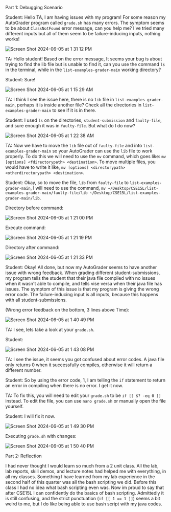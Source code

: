 Part 1: Debugging Scenario

Student: Hello TA, I am having issues with my program! For some reason my AutoGrader program called `grade.sh` has many errors. The symptom seems to be about `ClassNotFound` error message, can you help me? I've tried many different inputs but all of them seem to be failure-inducing inputs, nothing works!

![Screen Shot 2024-06-05 at 1 31 12 PM](https://github.com/dregiske/cse15l-lab-reports/assets/146780188/7eb8150e-bb51-4adc-97a7-882b46f7aff9)


TA: Hello student! Based on the error message, It seems your bug is about trying to find the lib file but is unable to find it, can you use the command `ls` in the terminal, while in the `list-examples-grader-main` working directory?

Student: Sure!

![Screen Shot 2024-06-05 at 1 15 29 AM](https://github.com/dregiske/cse15l-lab-reports/assets/146780188/04691416-7830-453e-a330-9f70137280ba)

TA: I think I see the issue here, there is no `lib` file in `list-examples-grader-main`, perhaps it is inside another file? Check all the directories in `list-examples-grader-main` to see if it is in there.

Student: I used `ls` on the directories, `student-submission` and `faulty-file`, and sure enough it was in `faulty-file`. But what do I do now?

![Screen Shot 2024-06-05 at 1 22 38 AM](https://github.com/dregiske/cse15l-lab-reports/assets/146780188/711bf87e-46ba-4360-8623-9d11389c0a2d)

TA: Now we have to move the `lib` file out of `faulty-file` and into `list-examples-grader-main` so your AutoGrader can use the `lib` file to work properly. To do this we will need to use the `mv` command, which goes like: `mv [options] <fdirectorypath> <destination>`. To move multiple files, you would have to write it like, `mv [options] <directorypath> <otherdirectorypath> <destination>`.

Student: Okay, so to move the file, `lib` from `faulty-file` to `list-examples-grader-main`, I will need to use the command, `mv ~/Desktop/CSE15L/list-examples-grader-main/faulty-file/lib ~/Desktop/CSE15L/list-examples-grader-main/lib`.

Directory before command:

![Screen Shot 2024-06-05 at 1 21 00 PM](https://github.com/dregiske/cse15l-lab-reports/assets/146780188/35bbd8a0-d2d0-45ff-994a-266d23c5ac83)

Execute command:

![Screen Shot 2024-06-05 at 1 21 19 PM](https://github.com/dregiske/cse15l-lab-reports/assets/146780188/b86f27d7-130a-4d30-a0c6-54f841433477)

Directory after command:

![Screen Shot 2024-06-05 at 1 21 33 PM](https://github.com/dregiske/cse15l-lab-reports/assets/146780188/00ce7205-e471-4cfb-b7bf-0be19cd2835e)

Student: Okay! All done, but now my AutoGrader seems to have another issue with wrong feedback. When grading different student-submissions, my program tells the student that their java file compiled with no issues when it wasn't able to compile, and tells vise versa when their java file has issues. The symptom of this issue is that my program is giving the wrong error code. The failure-inducing input is all inputs, because this happens with all student-submissions.

(Wrong error feedback on the bottom, 3 lines above Time):

![Screen Shot 2024-06-05 at 1 40 49 PM](https://github.com/dregiske/cse15l-lab-reports/assets/146780188/80051220-d5b8-4bad-946b-f7febd3e1bac)

TA: I see, lets take a look at your `grade.sh`.

Student:

![Screen Shot 2024-06-05 at 1 43 08 PM](https://github.com/dregiske/cse15l-lab-reports/assets/146780188/3d539a7e-9332-48ee-ac02-ed74935cf836)

TA: I see the issue, it seems you got confused about error codes. A java file only returns 0 when it successfully compiles, otherwise it will return a different number.

Student: So by using the error code, 1, I am telling the `if` statement to return an error in compiling when there is no error. I get it now.

TA: To fix this, you will need to edit your `grade.sh` to be `if [[ $? -eq 0 ]]` instead. To edit the file, you can use `nano grade.sh` or manually open the file yourself.

Student: I will fix it now.

![Screen Shot 2024-06-05 at 1 49 30 PM](https://github.com/dregiske/cse15l-lab-reports/assets/146780188/1ebca796-9d56-49a6-a59e-d26cf5bc59c1)

Executing `grade.sh` with changes:

![Screen Shot 2024-06-05 at 1 50 40 PM](https://github.com/dregiske/cse15l-lab-reports/assets/146780188/43659dc1-8ec1-4a17-8354-b09497aabb00)

Part 2: Reflection

I had never thought I would learn so much from a 2 unit class. All the lab, lab reports, skill demos, and lecture notes had helped me with everything, in all my classes. Something I have learned from my lab experience in the second half of this quarter was all the bash scripting we did. Before this class I had no idea what bash scripting even was. Now im proud to say that after CSE15L I can confidently do the basics of bash scripting. Admittedly it is still confusing, and the strict punctuation (`if [[ 1 == 1 ]]`) seems a bit weird to me, but I do like being able to use bash script with my java codes.
